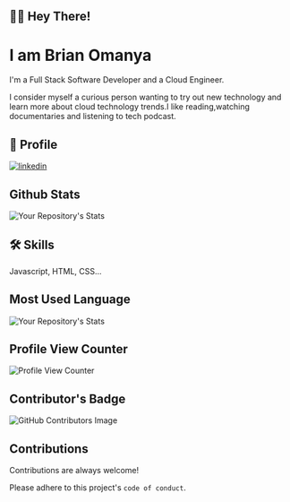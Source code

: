 
## 👋🙂 Hey There!
# I am Brian Omanya
I'm a Full Stack Software Developer and a Cloud Engineer.

I consider myself a curious person wanting to try out new technology and learn more about cloud technology trends.I like reading,watching documentaries and listening to tech podcast.


## 🔗 Profile
[![linkedin](https://img.shields.io/badge/linkedin-0A66C2?style=for-the-badge&logo=linkedin&logoColor=white)](https://www.linkedin.com/brian-omanya)


## Github Stats
![Your Repository's Stats](https://github-readme-stats.vercel.app/api?username=bomanya2&show_icons=true)
## 🛠 Skills
Javascript, HTML, CSS...


## Most Used Language
![Your Repository's Stats](https://github-readme-stats.vercel.app/api/top-langs/?username=bomanya2&theme=blue-green)
## Profile View Counter
![Profile View Counter](https://komarev.com/ghpvc/?username=bomanya2)
## Contributor's Badge
![GitHub Contributors Image](https://contrib.rocks/image?repo=bomanya2/)
## Contributions

Contributions are always welcome!

Please adhere to this project's `code of conduct`.


